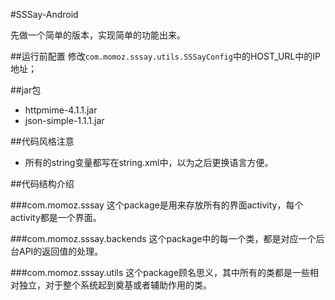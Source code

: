 #SSSay-Android

先做一个简单的版本，实现简单的功能出来。

##运行前配置
修改`com.momoz.sssay.utils.SSSayConfig`中的HOST_URL中的IP地址；

##jar包
- httpmime-4.1.1.jar
- json-simple-1.1.1.jar

##代码风格注意
- 所有的string变量都写在string.xml中，以为之后更换语言方便。

##代码结构介绍

###com.momoz.sssay
这个package是用来存放所有的界面activity，每个activity都是一个界面。

###com.momoz.sssay.backends
这个package中的每一个类，都是对应一个后台API的返回值的处理。

###com.momoz.sssay.utils
这个package顾名思义，其中所有的类都是一些相对独立，对于整个系统起到奠基或者辅助作用的类。